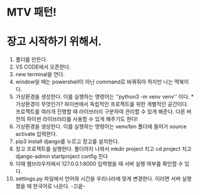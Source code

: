 # MTV 패턴!

# 장고 시작하기 위해서.
1. 폴더를 만든다.
2. VS CODE에서 오픈한다.
3. new terminal을 연다.
4. window일 때는 powershell이 아닌 command로 바꿔줘야 하지만 나는 맥북이다.
5. 가상환경을 생성한다. 이를 실행하는 명령어는 ''python3 -m venv venv'' 이다.
    *가상환경이 무엇인가?
     파이썬에서 독립적인 프로젝트를 위한 개별적인 공간이다.
     프로젝트를 여러개 진행할 때 라이브러리 구분하여 관리할 수 있게 해준다.
     다른 버전의 파이썬 라이브러리를 사용할 수 있게 해주기도 한다!
6. 가상환경을 생성한다. 이를 실행하는 명령어는 venv/bin 폴더에 들어가 source activate 입력한다.
7. pip3 install django를 누르고 장고를 설치한다.
8. 장고 프로젝트를 실행한다. 폴더까지 나와서 mkdir project 치고 cd project 치고 django-admin startproject config 친다
9. 이때 웹브라우저에서 127.0.0.1:8000 입력했을 때 서버 실행 여부를 확인할 수 있다.
10. settings.py 파일에서 언어와 시간을 우리나라에 맞게 변경한다. 이러면 서버 실행했을 때 한국어로 나온다.
-끄읕-